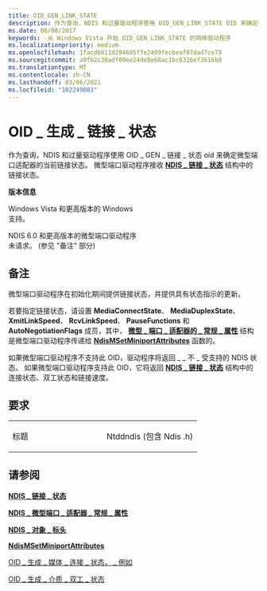 ```yaml
---
title: OID_GEN_LINK_STATE
description: 作为查询，NDIS 和过量驱动程序使用 OID_GEN_LINK_STATE OID 来确定微型端口适配器的当前链接状态。
ms.date: 08/08/2017
keywords: -从 Windows Vista 开始 OID_GEN_LINK_STATE 的网络驱动程序
ms.localizationpriority: medium
ms.openlocfilehash: 1facd6611d294605ffe2409fecbeaf07dad7ce79
ms.sourcegitcommit: a9fb2c30adf09ee24de8e68ac1bc6326ef3616b8
ms.translationtype: MT
ms.contentlocale: zh-CN
ms.lasthandoff: 03/06/2021
ms.locfileid: "102249083"
---
```

# <a name="oid_gen_link_state"></a>OID \_ 生成 \_ 链接 \_ 状态


作为查询，NDIS 和过量驱动程序使用 OID \_ GEN \_ 链接 \_ 状态 oid 来确定微型端口适配器的当前链接状态。 微型端口驱动程序接收 [**NDIS \_ 链接 \_ 状态**](/windows-hardware/drivers/ddi/ntddndis/ns-ntddndis-_ndis_link_state) 结构中的链接状态。

**版本信息**

<a href="" id="windows-vista-and-later-versions-of-windows"></a>Windows Vista 和更高版本的 Windows  
支持。

<a href="" id="ndis-6-0-and-later-miniport-drivers"></a>NDIS 6.0 和更高版本的微型端口驱动程序  
未请求。  (参见 "备注" 部分) 

<a name="remarks"></a>备注
-------

微型端口驱动程序在初始化期间提供链接状态，并提供具有状态指示的更新。

若要指定链接状态，请设置 **MediaConnectState**、 **MediaDuplexState**、 **XmitLinkSpeed**、 **RcvLinkSpeed**、 **PauseFunctions** 和 **AutoNegotiationFlags** 成员，其中， [**微型 \_ 端口 \_ 适配器的 \_ 常规 \_ 属性**](/windows-hardware/drivers/ddi/ndis/ns-ndis-_ndis_miniport_adapter_general_attributes) 结构是微型端口驱动程序传递给 [**NdisMSetMiniportAttributes**](/windows-hardware/drivers/ddi/ndis/nf-ndis-ndismsetminiportattributes) 函数的。

如果微型端口驱动程序不支持此 OID，驱动程序将返回 \_ \_ 不 \_ 受支持的 NDIS 状态。 如果微型端口驱动程序支持此 OID，它将返回 [**NDIS \_ 链接 \_ 状态**](/windows-hardware/drivers/ddi/ntddndis/ns-ntddndis-_ndis_link_state) 结构中的连接状态、双工状态和链接速度。

<a name="requirements"></a>要求
------------

<table>
<colgroup>
<col width="50%" />
<col width="50%" />
</colgroup>
<tbody>
<tr class="odd">
<td><p>标题</p></td>
<td>Ntddndis (包含 Ndis .h) </td>
</tr>
</tbody>
</table>

## <a name="see-also"></a>请参阅


[**NDIS \_ 链接 \_ 状态**](/windows-hardware/drivers/ddi/ntddndis/ns-ntddndis-_ndis_link_state)

[**NDIS \_ 微型端口 \_ 适配器 \_ 常规 \_ 属性**](/windows-hardware/drivers/ddi/ndis/ns-ndis-_ndis_miniport_adapter_general_attributes)

[**NDIS \_ 对象 \_ 标头**](/windows-hardware/drivers/ddi/objectheader/ns-objectheader-ndis_object_header)

[**NdisMSetMiniportAttributes**](/windows-hardware/drivers/ddi/ndis/nf-ndis-ndismsetminiportattributes)

[OID \_ 生成 \_ 媒体 \_ 连接 \_ 状态， \_ 例如](oid-gen-media-connect-status-ex.md)

[OID \_ 生成 \_ 介质 \_ 双工 \_ 状态](oid-gen-media-duplex-state.md)

 

